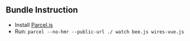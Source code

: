 ## Bundle Instruction

* Install [Parcel.js](https://parceljs.org/)
* Run: `parcel --no-hmr --public-url ./ watch bee.js wires-vue.js`

